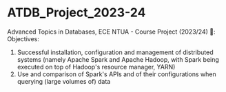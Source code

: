 # ATDB_Project_2023-24
Advanced Topics in Databases, ECE NTUA - Course Project (2023/24)
🎯: Objectives:
1. Successful installation, configuration and management of distributed systems (namely Apache Spark and Apache Hadoop, with Spark being executed on top of Hadoop's resource manager, YARN)
2. Use and comparison of Spark's APIs and of their configurations when querying (large volumes of) data
